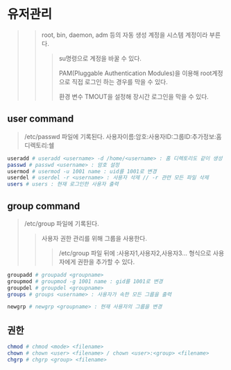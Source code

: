 # 유저관리

> > root, bin, daemon, adm 등의 자동 생성 계정을 시스템 계정이라 부른다.
> >
> > > su명령으로 계정을 바꿀 수 있다.
> > >
> > > PAM(Pluggable Authentication Modules)을 이용해 root계정으로 직접 로그인 하는 경우를 막을 수 있다.
> > >
> > > 환경 변수 TMOUT을 설정해 장시간 로그인을 막을 수 있다.

## user command

> /etc/passwd 파일에 기록된다.
> 사용자이름:암호:사용자ID:그룹ID:추가정보:홈디렉토리:쉘

```sh
useradd # useradd <username> -d /home/<username> : 홈 디렉토리도 같이 생성
passwd # passwd <username> : 암호 설정
usermod # usermod -u 1001 name : uid를 1001로 변경
userdel # userdel -r <username> : 사용자 삭제 // -r 관련 모든 파일 삭제
users # users : 현재 로그인한 사용자 출력
```

## group command

> /etc/group 파일에 기록된다.
>
> > 사용자 권한 관리를 위해 그룹을 사용한다.
> >
> > > /etc/group 파일 뒤에 :사용자1,사용자2,사용자3... 형식으로 사용자에게 권한을 추가할 수 있다.

```sh
groupadd # groupadd <groupname>
groupmod # groupmod -g 1001 name : gid를 1001로 변경
groupdel # groupdel <groupname>
groups # groups <username> : 사용자가 속한 모든 그룹을 출력

newgrp # newgrp <groupname> : 현재 사용자의 그룹을 변경
```

## 권한

```sh
chmod # chmod <mode> <filename>
chown # chown <user> <filename> / chown <user>:<group> <filename>
chgrp # chgrp <group> <filename>
```
